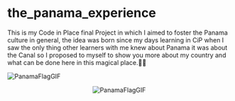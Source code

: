 # the_panama_experience
This is my Code in Place final Project in which I aimed to foster the Panama culture in general, the idea was born since my days learning in CiP when I saw the only thing other learners with me knew about Panama it was about the Canal so I proposed to myself to show you more about my country and what can be done here in this magical place.🫶🏻

![PanamaFlagGIF](https://github.com/user-attachments/assets/9c46da43-5fa7-49d9-b580-32e5f9ed18a4)

<div style="text-align: center;">
    <img src="https://github.com/user-attachments/assets/9c46da43-5fa7-49d9-b580-32e5f9ed18a4" alt="PanamaFlagGIF">
</div>
